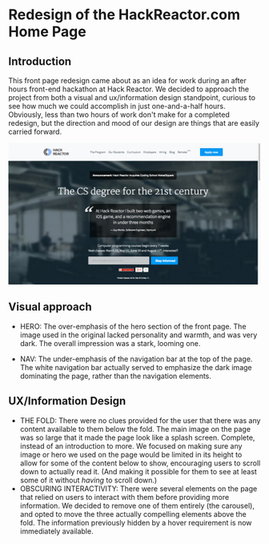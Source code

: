 # Redesign of the HackReactor.com Home Page

## Introduction
This front page redesign came about as an idea for work during an after hours front-end hackathon at Hack Reactor. We decided to approach the project from both a visual and ux/information design standpoint, curious to see how much we could accomplish in just one-and-a-half hours. Obviously, less than two hours of work don't make for a completed redesign, but the direction and mood of our design are things that are easily carried forward.

![The original look of the Hack Reactor home page](/images/hack-reactor-front-page-feb-2015.png)

## Visual approach
* HERO: The over-emphasis of the hero section of the front page. The image used in the original lacked personality and warmth, and was very dark. The overall impression was a stark, looming one.

* NAV: The under-emphasis of the navigation bar at the top of the page. The white navigation bar actually served to emphasize the dark image dominating the page, rather than the navigation elements.

## UX/Information Design
* THE FOLD: There were no clues provided for the user that there was any content available to them below the fold. The main image on the page was so large that it made the page look like a splash screen. Complete, instead of an introduction to more. We focused on making sure any image or hero we used on the page would be limited in its height to allow for some of the content below to show, encouraging users to scroll down to actually read it. (And making it possible for them to see at least some of it without *having* to scroll down.)
* OBSCURING INTERACTIVITY: There were several elements on the page that relied on users to interact with them before providing more information. We decided to remove one of them entirely (the carousel), and opted to move the three actually compelling elements above the fold. The information previously hidden by a hover requirement is now immediately available.